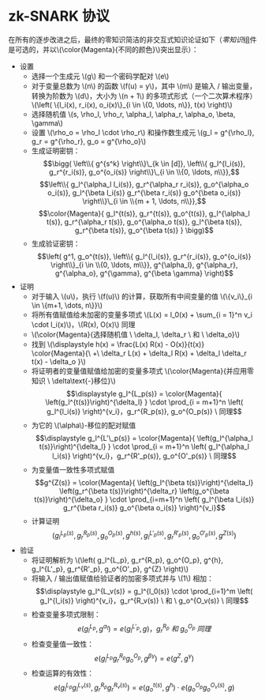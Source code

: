 # zk-SNARK 协议

在所有的逐步改进之后，最终的零知识简洁的非交互式知识论证如下（*零知识*组件是可选的，并以\\(\color{Magenta}{不同的颜色}\\)突出显示）：

* 设置
  * 选择一个生成元 \\(g\\) 和一个密码学配对 \\(e\\)
  * 对于变量总数为 \\(n\\) 的函数 \\(f(u) = y\\)，其中 \\(m\\) 是输入 / 输出变量，转换为阶数为 \\(d\\)，大小为 \\(n + 1\\) 的多项式形式（一个二次算术程序）\\(\left( \\{l_i(x), r_i(x), o_i(x)\\}_{i \in \\{0, \ldots, n\\}}, t(x) \right)\\)
  * 选择随机值 \\(s, \rho_l, \rho_r, \alpha_l, \alpha_r, \alpha_o, \beta, \gamma\\)
  * 设置 \\(\rho_o = \rho_l \cdot \rho_r\\) 和操作数生成元 \\(g_l = g^{\rho_l}, g_r = g^{\rho_r}, g_o = g^{\rho_o}\\)
  * 生成证明密钥：
    $$\bigg( \left\\{ g^{s^k} \right\\}\_{k \in [d]}, \left\\{ g_l^{l_i(s)}, g_r^{r_i(s)}, g_o^{o_i(s)} \right\\}\_{i \in \\{0, \ldots, n\\}},$$
    $$\left\\{ g_l^{\alpha_l l_i(s)}, g_r^{\alpha_r r_i(s)}, g_o^{\alpha_o o_i(s)}, g_l^{\beta l_i(s)} g_r^{\beta r_i(s)} g_o^{\beta o_i(s)} \right\\}\_{i \in \\{m + 1, \ldots, n\\}},$$
    $$\color{Magenta}{ g_l^{t(s)}, g_r^{t(s)}, g_o^{t(s)}, g_l^{\alpha_l t(s)}, g_r^{\alpha_r t(s)}, g_o^{\alpha_o t(s)}, g_l^{\beta t(s)}, g_r^{\beta t(s)}, g_o^{\beta t(s)} } \bigg)$$
  * 生成验证密钥：
    $$\left( g^1, g_o^{t(s)}, \left\\{ g_l^{l_i(s)}, g_r^{r_i(s)}, g_o^{o_i(s)} \right\\}_{i \in \\{0, \ldots, m\\}}, g^{\alpha_l}, g^{\alpha_r}, g^{\alpha_o}, g^{\gamma}, g^{\beta \gamma} \right)$$
* 证明
  * 对于输入 \\(u\\)，执行 \\(f(u)\\) 的计算，获取所有中间变量的值 \\(\\{v_i\\}_{i \in \\{m+1, \dots, n\\}}\\)
  * 将所有值赋值给未加密的变量多项式 \\(L(x) = l_0(x) + \sum_{i = 1}^n v_i \cdot l_i(x)\\)，\\(R(x), O(x)\\) 同理
  * \\(\color{Magenta}{选择随机值 \ \delta_l, \delta_r \ 和 \ \delta_o}\\)
  * 找到 \\(\displaystyle h(x) = \frac{L(x) R(x) - O(x)}{t(x)} \color{Magenta}{\ +\ \delta_r L(x) + \delta_l R(x) + \delta_l \delta_r t(x) - \delta_o }\\)
  * 将证明者的变量值赋值给加密的变量多项式 \\(\color{Magenta}{并应用零知识 \ \delta\text{-}移位}\\)
    $$\displaystyle g_l^{L_p(s)} = \color{Magenta}{ \left(g_l^{t(s)}\right)^{\delta_l} } \cdot \prod_{i = m+1}^n \left( g_l^{l_i(s)} \right)^{v_i}，g_r^{R_p(s)}, g_o^{O_p(s)} \ 同理$$
  * 为它的 \\(\alpha\\)-移位的配对赋值
    $$\displaystyle g_l^{L'\_p(s)} = \color{Magenta}{ \left(g_l^{\alpha_l t(s)}\right)^{\delta_l} } \cdot \prod_{i = m+1}^n \left( g_l^{\alpha_l l_i(s)} \right)^{v_i}，g_r^{R'_p(s)}, g_o^{O'_p(s)} \ 同理$$
  * 为变量值一致性多项式赋值
    $$g^{Z(s)} = \color{Magenta}{ \left(g_l^{\beta t(s)}\right)^{\delta_l} \left(g_r^{\beta t(s)}\right)^{\delta_r} \left(g_o^{\beta t(s)}\right)^{\delta_o} } \cdot \prod_{i=m+1}^n \left( g_l^{\beta l_i(s)} g_r^{\beta r_i(s)} g_o^{\beta o_i(s)} \right)^{v_i}$$
  * 计算证明
    $$\left( g_l^{L_p(s)}, g_r^{R_p(s)}, g_o^{O_p(s)}, g^{h(s)}, g_l^{L'_p(s)}, g_r^{R'_p(s)}, g_o^{O'_p(s)}, g^{Z(s)} \right)$$
* 验证
  * 将证明解析为 \\(\left( g_l^{L_p}, g_r^{R_p}, g_o^{O_p}, g^{h}, g_l^{L'_p}, g_r^{R'_p}, g_o^{O'_p}, g^{Z} \right)\\)
  * 将输入 / 输出值赋值给验证者的加密多项式并与 \\(1\\) 相加：
    $$\displaystyle g_l^{L_v(s)} = g_l^{l_0(s)} \cdot \prod_{i=1}^m \left( g_l^{l_i(s)} \right)^{v_i}，g_r^{R_v(s)} \ 和 \ g_o^{O_v(s)} \ 同理$$
  * 检查变量多项式限制：
    $$e\left( g_l^{L_p}, g^{\alpha_l} \right) = e\left( g_l^{L'_p}, g \right)，g_r^{R_p} \ 和 \ g_o^{O_p} \ 同理$$
  * 检查变量值一致性：
    $$e\left( g_l^{L_p} g_r^{R_p} g_o^{O_p}, g^{\beta \gamma} \right) = e\left( g^{Z}, g^{\gamma} \right)$$
  * 检查运算的有效性：
    $$e\left( g_l^{L_p} g_l^{L_v(s)}, g_r^{R_p} g_r^{R_v(s)} \right) = e\left( g_o^{t(s)}, g^{h} \right) \cdot e\left( g_o^{O_p} g_o^{O_v(s)}, g \right)$$
